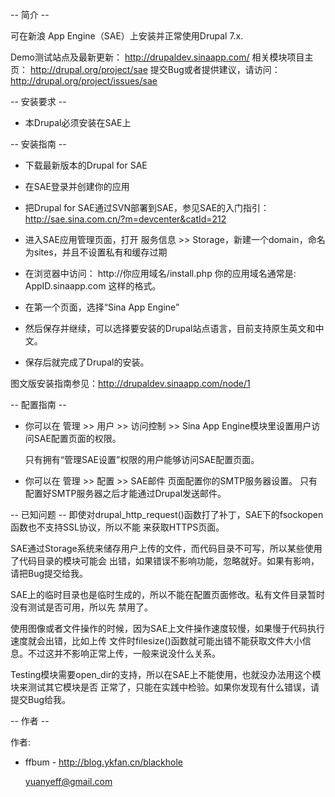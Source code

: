 -- 简介 --

可在新浪 App Engine（SAE）上安装并正常使用Drupal 7.x.

Demo测试站点及最新更新：
  http://drupaldev.sinaapp.com/
相关模块项目主页：
  http://drupal.org/project/sae
提交Bug或者提供建议，请访问：
  http://drupal.org/project/issues/sae


-- 安装要求 --

* 本Drupal必须安装在SAE上


-- 安装指南 --

* 下载最新版本的Drupal for SAE

* 在SAE登录并创建你的应用

*  把Drupal for SAE通过SVN部署到SAE，参见SAE的入门指引： http://sae.sina.com.cn/?m=devcenter&catId=212

* 进入SAE应用管理页面，打开 服务信息 >> Storage，新建一个domain，命名为sites，并且不设置私有和缓存过期

* 在浏览器中访问： http://你应用域名/install.php 你的应用域名通常是: AppID.sinaapp.com 这样的格式。

* 在第一个页面，选择“Sina App Engine”

* 然后保存并继续，可以选择要安装的Drupal站点语言，目前支持原生英文和中文。 

* 保存后就完成了Drupal的安装。

图文版安装指南参见：http://drupaldev.sinaapp.com/node/1

-- 配置指南 --

* 你可以在 管理 >> 用户 >> 访问控制 >> Sina App Engine模块里设置用户访问SAE配置页面的权限。

  只有拥有“管理SAE设置”权限的用户能够访问SAE配置页面。

* 你可以在 管理 >> 配置 >> SAE邮件 页面配置你的SMTP服务器设置。
  只有配置好SMTP服务器之后才能通过Drupal发送邮件。


-- 已知问题 --
  即使对drupal_http_request()函数打了补丁，SAE下的fsockopen函数也不支持SSL协议，所以不能
  来获取HTTPS页面。
  
  SAE通过Storage系统来储存用户上传的文件，而代码目录不可写，所以某些使用了代码目录的模块可能会
  出错，如果错误不影响功能，忽略就好。如果有影响，请把Bug提交给我。
  
  SAE上的临时目录也是临时生成的，所以不能在配置页面修改。私有文件目录暂时没有测试是否可用，所以先
  禁用了。
  
  使用图像或者文件操作的时候，因为SAE上文件操作速度较慢，如果慢于代码执行速度就会出错，比如上传
  文件时filesize()函数就可能出错不能获取文件大小信息。不过这并不影响正常上传，一般来说没什么关系。
  
  Testing模块需要open_dir的支持，所以在SAE上不能使用，也就没办法用这个模块来测试其它模块是否
  正常了，只能在实践中检验。如果你发现有什么错误，请提交Bug给我。

-- 作者 --

作者:
* ffbum - http://blog.ykfan.cn/blackhole
  
  yuanyeff@gmail.com

